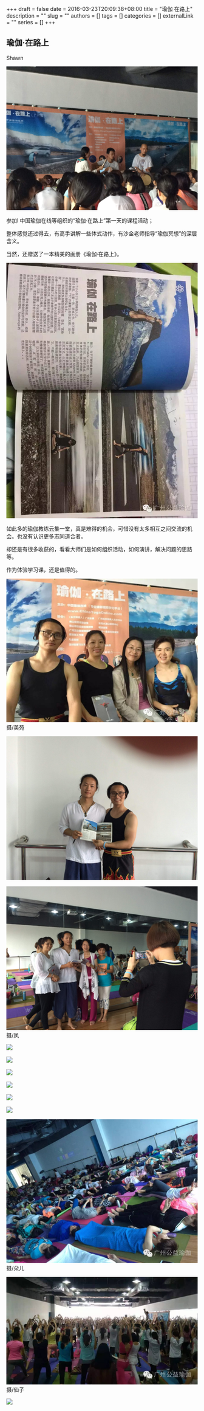 +++
draft = false
date = 2016-03-23T20:09:38+08:00
title = "瑜伽 在路上"
description = ""
slug = ""
authors = []
tags = []
categories = []
externalLink = ""
series = []
+++

## **瑜伽·在路上**

Shawn 

![](https://raw.githubusercontent.com/lshcool/pic/master/202112132315154.JPG)

参加l 中国瑜伽在线等组织的“瑜伽·在路上”第一天的课程活动；

整体感觉还过得去，有高手讲解一些体式动作，有沙金老师指导“瑜伽冥想”的深层含义。

当然，还赠送了一本精美的画册《瑜伽·在路上》。

![](https://raw.githubusercontent.com/lshcool/pic/master/202112132315161.jpg)

如此多的瑜伽教练云集一堂，真是难得的机会，可惜没有太多相互之间交流的机会。也没有认识更多志同道合者。

却还是有很多收获的，看看大师们是如何组织活动，如何演讲，解决问题的思路等。

作为体验学习课，还是值得的。                     

![](https://raw.githubusercontent.com/lshcool/pic/master/202112132315162.jpg)        
摄/美苑

![](https://raw.githubusercontent.com/lshcool/pic/master/202112132315159.JPG)        

![](https://raw.githubusercontent.com/lshcool/pic/master/202112132315160.JPG)
摄/凤

![](https://raw.githubusercontent.com/lshcool/pic/master/202112132335015.JPG)

![](https://raw.githubusercontent.com/lshcool/pic/master/202112132335020.JPG)

![](https://raw.githubusercontent.com/lshcool/pic/master/202112132335022.JPG)

![](https://raw.githubusercontent.com/lshcool/pic/master/202112132335023.JPG)

![](https://raw.githubusercontent.com/lshcool/pic/master/202112132335025.JPG)

![](https://raw.githubusercontent.com/lshcool/pic/master/202112132335026.JPG)

![](https://raw.githubusercontent.com/lshcool/pic/master/202112132315163.jpg)        
摄/朵儿

![](https://raw.githubusercontent.com/lshcool/pic/master/202112132315164.jpg)        
摄/仙子

![](https://raw.githubusercontent.com/lshcool/pic/master/202112132335024.JPG)